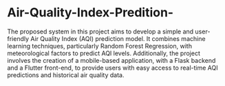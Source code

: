 # Air-Quality-Index-Predition-
The proposed system in this project aims to develop a simple and user-friendly Air Quality Index (AQI) prediction model. It combines machine learning techniques, particularly Random Forest Regression, with meteorological factors to predict AQI levels. Additionally, the project involves the creation of a mobile-based application, with a Flask backend and a Flutter front-end, to provide users with easy access to real-time AQI predictions and historical air quality data.
